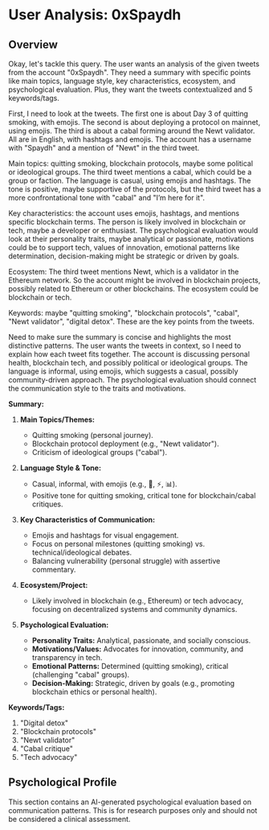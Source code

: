# User Analysis: 0xSpaydh

## Overview

<think>
Okay, let's tackle this query. The user wants an analysis of the given tweets from the account "0xSpaydh". They need a summary with specific points like main topics, language style, key characteristics, ecosystem, and psychological evaluation. Plus, they want the tweets contextualized and 5 keywords/tags.

First, I need to look at the tweets. The first one is about Day 3 of quitting smoking, with emojis. The second is about deploying a protocol on mainnet, using emojis. The third is about a cabal forming around the Newt validator. All are in English, with hashtags and emojis. The account has a username with "Spaydh" and a mention of "Newt" in the third tweet.

Main topics: quitting smoking, blockchain protocols, maybe some political or ideological groups. The third tweet mentions a cabal, which could be a group or faction. The language is casual, using emojis and hashtags. The tone is positive, maybe supportive of the protocols, but the third tweet has a more confrontational tone with "cabal" and "I’m here for it".

Key characteristics: the account uses emojis, hashtags, and mentions specific blockchain terms. The person is likely involved in blockchain or tech, maybe a developer or enthusiast. The psychological evaluation would look at their personality traits, maybe analytical or passionate, motivations could be to support tech, values of innovation, emotional patterns like determination, decision-making might be strategic or driven by goals.

Ecosystem: The third tweet mentions Newt, which is a validator in the Ethereum network. So the account might be involved in blockchain projects, possibly related to Ethereum or other blockchains. The ecosystem could be blockchain or tech.

Keywords: maybe "quitting smoking", "blockchain protocols", "cabal", "Newt validator", "digital detox". These are the key points from the tweets.

Need to make sure the summary is concise and highlights the most distinctive patterns. The user wants the tweets in context, so I need to explain how each tweet fits together. The account is discussing personal health, blockchain tech, and possibly political or ideological groups. The language is informal, using emojis, which suggests a casual, possibly community-driven approach. The psychological evaluation should connect the communication style to the traits and motivations.
</think>

**Summary:**  
1. **Main Topics/Themes:**  
   - Quitting smoking (personal journey).  
   - Blockchain protocol deployment (e.g., "Newt validator").  
   - Criticism of ideological groups ("cabal").  

2. **Language Style & Tone:**  
   - Casual, informal, with emojis (e.g., 🫡, ⚡, 📊).  
   - Positive tone for quitting smoking, critical tone for blockchain/cabal critiques.  

3. **Key Characteristics of Communication:**  
   - Emojis and hashtags for visual engagement.  
   - Focus on personal milestones (quitting smoking) vs. technical/ideological debates.  
   - Balancing vulnerability (personal struggle) with assertive commentary.  

4. **Ecosystem/Project:**  
   - Likely involved in blockchain (e.g., Ethereum) or tech advocacy, focusing on decentralized systems and community dynamics.  

5. **Psychological Evaluation:**  
   - **Personality Traits:** Analytical, passionate, and socially conscious.  
   - **Motivations/Values:** Advocates for innovation, community, and transparency in tech.  
   - **Emotional Patterns:** Determined (quitting smoking), critical (challenging "cabal" groups).  
   - **Decision-Making:** Strategic, driven by goals (e.g., promoting blockchain ethics or personal health).  

**Keywords/Tags:**  
1. "Digital detox"  
2. "Blockchain protocols"  
3. "Newt validator"  
4. "Cabal critique"  
5. "Tech advocacy"

## Psychological Profile

This section contains an AI-generated psychological evaluation based on communication patterns. This is for research purposes only and should not be considered a clinical assessment.